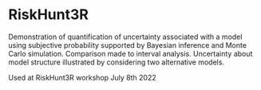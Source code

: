 # RiskHunt3R

Demonstration of quantification of uncertainty associated with a model using subjective probability supported by Bayesian inference and Monte Carlo simulation. Comparison made to interval analysis. Uncertainty about model structure illustrated by considering two alternative models. 

Used at RiskHunt3R workshop July 8th 2022
